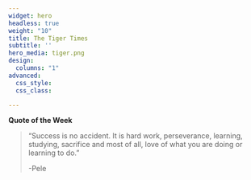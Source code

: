 ```yaml
---
widget: hero
headless: true
weight: "10"
title: The Tiger Times
subtitle: ''
hero_media: tiger.png
design:
  columns: "1"
advanced:
  css_style: 
  css_class: 

---
```

__Quote of the Week__
>“Success is no accident. It is hard work, perseverance, learning, studying, sacrifice and most of all, love of what you are doing or learning to do.”
>
> -Pele

